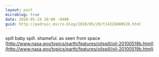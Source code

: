 ```yaml
---
layout: post
microblog: true
date: 2010-05-19 20:00 -0400
guid: http://padraic.micro.blog/2010/05/20/t14326000520.html
---
```

spill baby spill. shameful. as seen from space [http://www.nasa.gov/topics/earth/features/oilspill/oil-20100519b.html](http://www.nasa.gov/topics/earth/features/oilspill/oil-20100519b.html)
